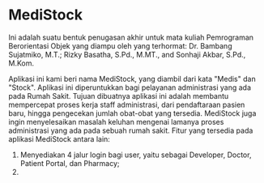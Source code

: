 # MediStock
Ini adalah suatu bentuk penugasan akhir untuk mata kuliah Pemrograman Berorientasi Objek yang diampu oleh yang terhormat:
Dr. Bambang Sujatmiko, M.T.;
Rizky Basatha, S.Pd., M.MT., and
Sonhaji Akbar, S.Pd., M.Kom.

Aplikasi ini kami beri nama MediStock, yang diambil dari kata "Medis" dan "Stock".
Aplikasi ini diperuntukkan bagi pelayanan administrasi yang ada pada Rumah Sakit. Tujuan dibuatnya aplikasi ini adalah membantu mempercepat proses kerja staff administrasi, dari pendaftaraan pasien baru, hingga pengecekan jumlah obat-obat yang tersedia. MediStock juga ingin menyelesaikan masalah keluhan mengenai lamanya proses administrasi yang ada pada sebuah rumah sakit.
Fitur yang tersedia pada aplikasi MediStock antara lain:
1. Menyediakan 4 jalur login bagi user, yaitu sebagai Developer, Doctor, Patient Portal, dan Pharmacy;
2. 
